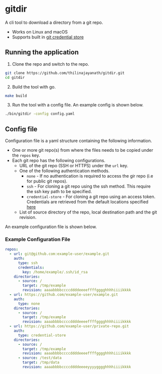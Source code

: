 # gitdir

A cli tool to download a directory from a git repo.

- Works on Linux and macOS
- Supports built in [git credential store](https://git-scm.com/docs/git-credential-store)

## Running the application

1. Clone the repo and switch to the repo.

```bash
git clone https://github.com/thilinajayanath/gitdir.git
cd gitdir
```

2. Build the tool with go.

```bash
make build
```

3. Run the tool with a config file. An example config is shown below.

```bash
./bin/gitdir -config config.yaml
```

## Config file

Configuration file is a yaml structure containing the following information.

- One or more git repo(s) from where the files needs to be copied under the `repos` key.
- Each git repo has the following configurations.
  - URL of the git repo (SSH or HTTPS) under the `url` key.
  - One of the following authentication methods.
    - `none` - If no authentication is required to access the gir repo (i.e for public git repos).
    - `ssh` - For cloning a git repo using the ssh method. This require the ssh key path to be specified.
    - `credential-store` - For cloning a git repo using an access token. Credentials are retrieved from the default locations specified [here](https://git-scm.com/docs/git-credential-store)
  - List of source directory of the repo, local destination path and the git revision.

An example configuration file is shown below.

### Example Configuration File

```yaml
repos:
  - url: git@github.com:example-user/example.git
    auth:
      type: ssh
      credentials:
        key: /home/example/.ssh/id_rsa
    directories:
      - source: /
        target: /tmp/example
        revision: aaaabbbbccccddddeeeeffffgggghhhhiiiikkkk
  - url: https://github.com/example-user/example.git
    auth:
      type: none
    directories:
      - source: /
        target: /tmp/example
        revision: aaaabbbbccccddddeeeeffffgggghhhhiiiikkkk
  - url: https://github.com/example-user/private-repo.git
    auth:
      type: credential-store
    directories:
      - source: /
        target: /tmp/example
        revision: aaaabbbbccccddddeeeeffffgggghhhhiiiikkkk
      - source: /test/data
        target: /tmp/data
        revision: aaaabbbbccccddddeeeeyyyygggghhhhiiiikkkk
```
